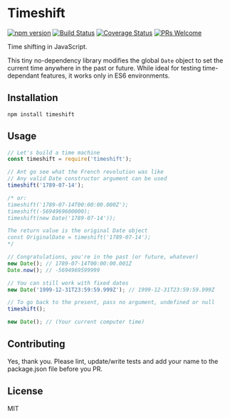 # Timeshift

[![npm version](https://badge.fury.io/js/timeshift.svg)](https://www.npmjs.com/package/timeshift)
[![Build Status](https://travis-ci.org/nelson-ai/timeshift.svg?branch=master)](https://travis-ci.org/nelson-ai/timeshift)
[![Coverage Status](https://coveralls.io/repos/github/nelson-ai/timeshift/badge.svg?branch=master)](https://coveralls.io/github/nelson-ai/timeshift?branch=master)
[![PRs Welcome](https://img.shields.io/badge/PRs-welcome-brightgreen.svg)](#contributing)

Time shifting in JavaScript.

This tiny no-dependency library modifies the global `Date` object to set the current time anywhere in the past or future. While ideal for testing time-dependant features, it works only in ES6 environments.

## Installation

`npm install timeshift`

## Usage

```js
// Let's build a time machine
const timeshift = require('timeshift');

// Ant go see what the French revolution was like
// Any valid Date constructor argument can be used
timeshift('1789-07-14');

/* or:
timeshift('1789-07-14T00:00:00.000Z');
timeshift(-5694969600000);
timeshift(new Date('1789-07-14'));

The return value is the original Date object
const OriginalDate = timeshift('1789-07-14');
*/

// Congratulations, you're in the past (or future, whatever)
new Date(); // 1789-07-14T00:00:00.001Z
Date.now(); // -5694969599999

// You can still work with fixed dates
new Date('1999-12-31T23:59:59.999Z'); // 1999-12-31T23:59:59.999Z

// To go back to the present, pass no argument, undefined or null
timeshift();

new Date(); // (Your current computer time)
```

## Contributing

Yes, thank you. Please lint, update/write tests and add your name to the package.json file before you PR.

## License

MIT
